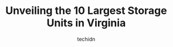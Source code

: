 ---
layout: ampstory
image: https://i0.wp.com/paketmu.com/wp-content/uploads/2023/06/extra-space-storage-0-in-virginia-1686366529.jpeg?resize=640,853
author: techidn
featured: false
description: Explore the diverse Storage Unit scene in Virginia, home to an incredible selection of 10 establishments catering to every taste. Whether youre in search of iconic favorites or undiscovered
title: Unveiling the 10 Largest Storage Units in Virginia
cover:
   title: Unveiling the 10 Largest Storage Units in Virginia
   subtitle: RICKPATE
   background: https://paketmu.com/wp-content/uploads/2023/06/extra-space-storage-0-in-virginia-1686366529.jpeg

pages: 
 - layout: thirds
   top: <h1>#1 Extra Space Storage</h1>
   bottom: "<p>Angela was very helpful assisting me to find the right type of space and went the extra mile to provide information and advice. Once I decided she quickly and efficiently</p>"
   background: https://paketmu.com/wp-content/uploads/2023/06/extra-space-storage-1-in-virginia-1686366530.jpeg
   backgroundblur: true
 - layout: thirds
   top: <h1>#2 Extra Space Storage</h1>
   bottom: "<p>They are absolutely wonderful!I have had a storage unit with them for about a year and they are very helpful and professional. I recently misplaced my key to my unit and </p>"
   background: https://paketmu.com/wp-content/uploads/2023/06/extra-space-storage-2-in-virginia-1686366531.jpeg
   cta:
      link: https://paketmu.com/unveiling-the-10-largest-storage-units-in-virginia/
      text: Unveiling the 10 Largest Storage Units in Virginia
 - layout: thirds
   top: <h1>#3 Extra Space Storage</h1>
   bottom: "<p>Selam was so helpful in our move. Very clean and very convenient. Made my daughters move from college enjoyable!! Thanks!!</p>"
   background: https://paketmu.com/wp-content/uploads/2023/06/extra-space-storage-3-in-virginia-1686366532.jpeg
   cta:
      link: https://paketmu.com/unveiling-the-10-largest-storage-units-in-virginia/
      text: Unveiling the 10 Largest Storage Units in Virginia
 - layout: thirds
   top: <h1>#4 Self Storage Plus</h1>
   bottom: "<p>605 S Ball St, Arlington, VA 22202, United States</p>"
   background: https://images.unsplash.com/photo-1527066579998-dbbae57f45ce?ixlib=rb-4.0.3&ixid=MnwxMjA3fDB8MHxwaG90by1wYWdlfHx8fGVufDB8fHx8&auto=format&fit=crop&w=640&h=853&q=80
   cta:
      link: https://paketmu.com/unveiling-the-10-largest-storage-units-in-virginia/
      text: Unveiling the 10 Largest Storage Units in Virginia
 - layout: thirds
   top: <h1>#5 Extra Space Storage</h1>
   bottom: "<p>1545 General Booth Blvd, Virginia Beach, VA 23454, United States</p>"
   background: https://images.unsplash.com/photo-1547366785-564103df7e13?ixlib=rb-4.0.3&ixid=MnwxMjA3fDB8MHxwaG90by1wYWdlfHx8fGVufDB8fHx8&auto=format&fit=crop&w=640&h=853&q=80
   cta:
      link: https://paketmu.com/unveiling-the-10-largest-storage-units-in-virginia/
      text: Unveiling the 10 Largest Storage Units in Virginia
 - layout: thirds
   top: <h1>#6 Public Storage</h1>
   bottom: "<p>398 Long Bridge Drive, Arlington, VA 22202, United States</p>"
   background: https://images.unsplash.com/photo-1567360425618-1594206637d2?ixlib=rb-4.0.3&ixid=MnwxMjA3fDB8MHxwaG90by1wYWdlfHx8fGVufDB8fHx8&auto=format&fit=crop&w=640&h=853&q=80
   cta:
      link: https://paketmu.com/unveiling-the-10-largest-storage-units-in-virginia/
      text: Unveiling the 10 Largest Storage Units in Virginia
 - layout: thirds
   top: <h1>#7 StorQuest Self Storage</h1>
   bottom: "<p>2710 S Nelson St, Arlington, VA 22206, United States</p>"
   background: https://images.unsplash.com/photo-1553949345-eb786bb3f7ba?ixlib=rb-4.0.3&ixid=MnwxMjA3fDB8MHxwaG90by1wYWdlfHx8fGVufDB8fHx8&auto=format&fit=crop&w=640&h=853&q=80
   cta:
      link: https://paketmu.com/unveiling-the-10-largest-storage-units-in-virginia/
      text: Unveiling the 10 Largest Storage Units in Virginia
 - layout: thirds
   middle: Continue reading...
   background: https://images.unsplash.com/photo-1541356665065-22676f35dd40?ixlib=rb-4.0.3&ixid=MnwxMjA3fDB8MHxwaG90by1wYWdlfHx8fGVufDB8fHx8&auto=format&fit=crop&w=640&h=853&q=80
   cta:
      link: https://paketmu.com/unveiling-the-10-largest-storage-units-in-virginia/
      text: Unveiling the 10 Largest Storage Units in Virginia
      
---